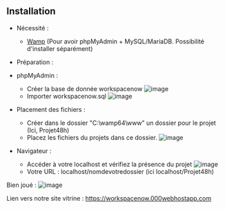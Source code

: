 
## Installation

- Nécessité :
    - [Wamp](https://www.wampserver.com) (Pour avoir phpMyAdmin + MySQL/MariaDB. Possibilité d'installer séparément)

- Préparation :
- phpMyAdmin : 
    - Créer la base de donnée workspacenow
    ![image](https://user-images.githubusercontent.com/92893593/232093186-7f082dd7-768c-4422-908b-a546d2fbced2.png)
    - Importer workspacenow.sql
    ![image](https://user-images.githubusercontent.com/92893593/232093231-2ef8c99d-2fbf-4794-a2e6-97ce527b56ea.png)

- Placement des fichiers :
    - Créer dans le dossier "C:\wamp64\www\" un dossier pour le projet (Ici, Projet48h)
    - Placez les fichiers du projets dans ce dossier.
    ![image](https://user-images.githubusercontent.com/92893593/232093288-63c1f15f-ec16-4861-a25a-0710f974c89e.png)

- Navigateur :
    - Accéder à votre localhost et vérifiez la présence du projet
    ![image](https://user-images.githubusercontent.com/92893593/232093338-34bebed8-00a8-48da-809a-a8ff3b03c70b.png)
    - Votre URL : localhost/nomdevotredossier (ici localhost/Projet48h)

Bien joué :
![image](https://user-images.githubusercontent.com/92893593/232093378-3c04d65e-1858-4af1-80cd-dffdfb0236bc.png)

Lien vers notre site vitrine : https://workspacenow.000webhostapp.com
